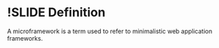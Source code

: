!SLIDE
Definition
===========

 A microframework is a term used to refer to minimalistic web application frameworks. 


